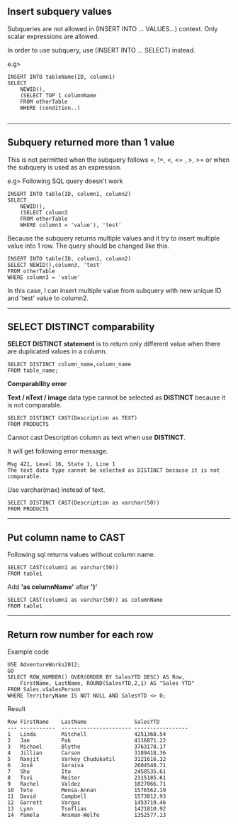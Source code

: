 ## Insert subquery values
Subqueries are not allowed in (INSERT INTO ... VALUES...) context. Only scalar expressions are allowed.

In order to use subquery, use (INSERT INTO ... SELECT) instead.

e.g>
```
INSERT INTO tableName(ID, column1)
SELECT
	NEWID(),
	(SELECT TOP 1 columnName
	FROM otherTable
	WHERE (condition..)
	
```
----

## Subquery returned more than 1 value
This is not permitted when the subquery follows =, !=, <, <= , >, >= or when the subquery is used as an expression. 

e.g> Following SQL query doesn't work
```
INSERT INTO table(ID, column1, column2)
SELECT
	NEWID(),
	(SELECT column3
	FROM otherTable
	WHERE column3 = 'value'), 'test'
```
Because the subquery returns multiple values and it try to insert multiple value into 1 row. The query should be changed like this. 

```
INSERT INTO table(ID, column1, column2)
SELECT NEWID(),column3, 'test'
FROM otherTable
WHERE column3 = 'value'
```
In this case, I can insert multiple value from subquery with new unique ID and 'test' value to column2.

----

## SELECT DISTINCT comparability
**SELECT DISTINCT statement** is to return only different value when there are duplicated values in a column.
```
SELECT DISTINCT column_name,column_name
FROM table_name;
```
**Comparability error**

**Text / nText / image** data type cannot be selected as **DISTINCT** because it is not comparable.
```
SELECT DISTINCT CAST(Description as TEXT)
FROM PRODUCTS
```
Cannot cast Description column as text when use **DISTINCT**.

It will get following error message.
```
Msg 421, Level 16, State 1, Line 1
The text data type cannot be selected as DISTINCT because it is not comparable.
```
Use varchar(max) instead of text.
```
SELECT DISTINCT CAST(Description as varchar(50))
FROM PRODUCTS
```

----

## Put column name to CAST

Following sql returns values without column name.
```
SELECT CAST(column1 as varchar(50))
FROM table1
```
Add **'as columnName'** after **')'**
```
SELECT CAST(column1 as varchar(50)) as columnName
FROM table1
```

----

## Return row number for each row

Example code
```
USE AdventureWorks2012;   
GO  
SELECT ROW_NUMBER() OVER(ORDER BY SalesYTD DESC) AS Row,   
    FirstName, LastName, ROUND(SalesYTD,2,1) AS "Sales YTD"   
FROM Sales.vSalesPerson  
WHERE TerritoryName IS NOT NULL AND SalesYTD <> 0;  
```

Result
```
Row FirstName    LastName               SalesYTD  
--- -----------  ---------------------- -----------------  
1   Linda        Mitchell               4251368.54  
2   Jae          Pak                    4116871.22  
3   Michael      Blythe                 3763178.17  
4   Jillian      Carson                 3189418.36  
5   Ranjit       Varkey Chudukatil      3121616.32  
6   José         Saraiva                2604540.71  
7   Shu          Ito                    2458535.61  
8   Tsvi         Reiter                 2315185.61  
9   Rachel       Valdez                 1827066.71  
10  Tete         Mensa-Annan            1576562.19  
11  David        Campbell               1573012.93  
12  Garrett      Vargas                 1453719.46  
13  Lynn         Tsoflias               1421810.92  
14  Pamela       Ansman-Wolfe           1352577.13  
```
